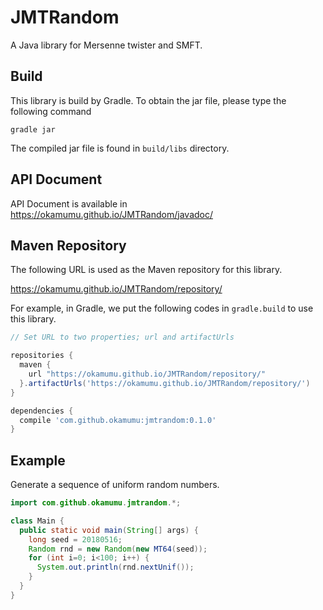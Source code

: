 # JMTRandom

A Java library for Mersenne twister and SMFT.

## Build

This library is build by Gradle. To obtain the jar file, please type the following command
```
gradle jar
```
The compiled jar file is found in `build/libs` directory.

## API Document

API Document is available in https://okamumu.github.io/JMTRandom/javadoc/

## Maven Repository

The following URL is used as the Maven repository for this library.

https://okamumu.github.io/JMTRandom/repository/

For example, in Gradle, we put the following codes in `gradle.build` to use this library.

```groovy
// Set URL to two properties; url and artifactUrls

repositories {
  maven {
    url "https://okamumu.github.io/JMTRandom/repository/"
  }.artifactUrls('https://okamumu.github.io/JMTRandom/repository/')
}

dependencies {
  compile 'com.github.okamumu:jmtrandom:0.1.0'
}
```

## Example

Generate a sequence of uniform random numbers.

```java
import com.github.okamumu.jmtrandom.*;

class Main {
  public static void main(String[] args) {
    long seed = 20180516;
    Random rnd = new Random(new MT64(seed));
    for (int i=0; i<100; i++) {
      System.out.println(rnd.nextUnif());
    }
  }
}
```
